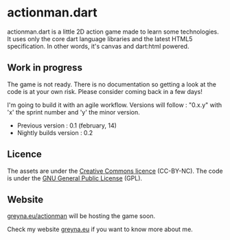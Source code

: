 # actionman.dart
actionman.dart is a little 2D action game made to learn some technologies.
It uses only the core dart language libraries and the latest HTML5 specification. In other words, it's canvas and dart:html powered.

## Work in progress
The game is not ready. There is no documentation so getting a look at the code is at your own risk. Please consider coming back in a few days!

I'm going to build it with an agile workflow. Versions will follow : "0.x.y" with 'x' the sprint number and 'y' the minor version.

 * Previous version : 0.1 (february, 14)
 * Nightly builds version : 0.2

## Licence
The assets are under the [Creative Commons licence](http://creativecommons.org/licenses/by-nc/4.0/deed.fr) (CC-BY-NC).
The code is under the [GNU General Public License](http://www.gnu.org/licenses/) (GPL).

## Website
[greyna.eu/actionman](http://greyna.eu/actionman) will be hosting the game soon.

Check my website [greyna.eu](http://greyna.eu) if you want to know more about me.
